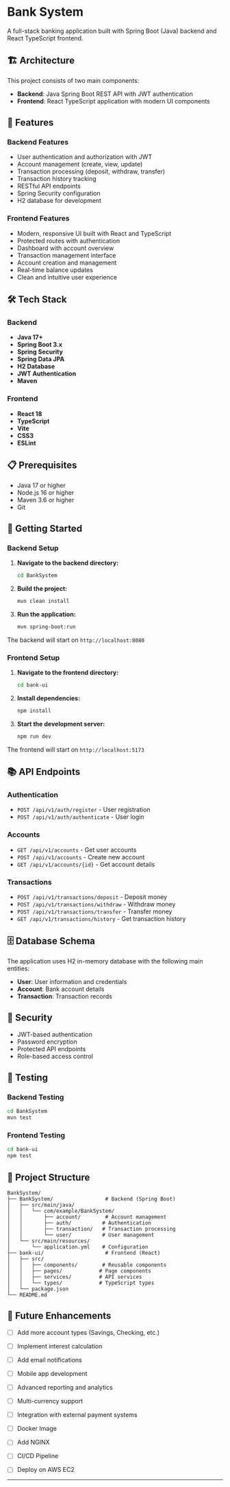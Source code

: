 # Bank System

A full-stack banking application built with Spring Boot (Java) backend and React TypeScript frontend.

## 🏗️ Architecture

This project consists of two main components:

- **Backend**: Java Spring Boot REST API with JWT authentication
- **Frontend**: React TypeScript application with modern UI components

## 🚀 Features

### Backend Features

- User authentication and authorization with JWT
- Account management (create, view, update)
- Transaction processing (deposit, withdraw, transfer)
- Transaction history tracking
- RESTful API endpoints
- Spring Security configuration
- H2 database for development

### Frontend Features

- Modern, responsive UI built with React and TypeScript
- Protected routes with authentication
- Dashboard with account overview
- Transaction management interface
- Account creation and management
- Real-time balance updates
- Clean and intuitive user experience

## 🛠️ Tech Stack

### Backend

- **Java 17+**
- **Spring Boot 3.x**
- **Spring Security**
- **Spring Data JPA**
- **H2 Database**
- **JWT Authentication**
- **Maven**

### Frontend

- **React 18**
- **TypeScript**
- **Vite**
- **CSS3**
- **ESLint**

## 📋 Prerequisites

- Java 17 or higher
- Node.js 16 or higher
- Maven 3.6 or higher
- Git

## 🚀 Getting Started

### Backend Setup

1. **Navigate to the backend directory:**

   ```bash
   cd BankSystem
   ```

2. **Build the project:**

   ```bash
   mvn clean install
   ```

3. **Run the application:**
   ```bash
   mvn spring-boot:run
   ```

The backend will start on `http://localhost:8080`

### Frontend Setup

1. **Navigate to the frontend directory:**

   ```bash
   cd bank-ui
   ```

2. **Install dependencies:**

   ```bash
   npm install
   ```

3. **Start the development server:**
   ```bash
   npm run dev
   ```

The frontend will start on `http://localhost:5173`

## 📚 API Endpoints

### Authentication

- `POST /api/v1/auth/register` - User registration
- `POST /api/v1/auth/authenticate` - User login

### Accounts

- `GET /api/v1/accounts` - Get user accounts
- `POST /api/v1/accounts` - Create new account
- `GET /api/v1/accounts/{id}` - Get account details

### Transactions

- `POST /api/v1/transactions/deposit` - Deposit money
- `POST /api/v1/transactions/withdraw` - Withdraw money
- `POST /api/v1/transactions/transfer` - Transfer money
- `GET /api/v1/transactions/history` - Get transaction history

## 🗄️ Database Schema

The application uses H2 in-memory database with the following main entities:

- **User**: User information and credentials
- **Account**: Bank account details
- **Transaction**: Transaction records

## 🔐 Security

- JWT-based authentication
- Password encryption
- Protected API endpoints
- Role-based access control

## 🧪 Testing

### Backend Testing

```bash
cd BankSystem
mvn test
```

### Frontend Testing

```bash
cd bank-ui
npm test
```

## 📁 Project Structure

```
BankSystem/
├── BankSystem/                 # Backend (Spring Boot)
│   ├── src/main/java/
│   │   └── com/example/BankSystem/
│   │       ├── account/        # Account management
│   │       ├── auth/          # Authentication
│   │       ├── transaction/   # Transaction processing
│   │       └── user/          # User management
│   └── src/main/resources/
│       └── application.yml    # Configuration
├── bank-ui/                    # Frontend (React)
│   ├── src/
│   │   ├── components/        # Reusable components
│   │   ├── pages/            # Page components
│   │   ├── services/         # API services
│   │   └── types/            # TypeScript types
│   └── package.json
└── README.md
```


## 🔮 Future Enhancements

- [ ] Add more account types (Savings, Checking, etc.)
- [ ] Implement interest calculation
- [ ] Add email notifications
- [ ] Mobile app development
- [ ] Advanced reporting and analytics
- [ ] Multi-currency support
- [ ] Integration with external payment systems

- [ ] Docker Image
- [ ] Add NGINX
- [ ] CI/CD Pipeline
- [ ] Deploy on AWS EC2
---
